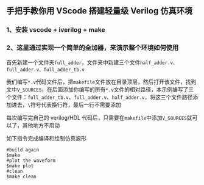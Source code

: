 ## 手把手教你用 VScode 搭建轻量级 Verilog 仿真环境

### 1、安装 vscode + iverilog + make

### 2、这里通过实现一个简单的全加器，来演示整个环境如何使用

首先新建一个文件夹`full_adder`，文件夹中新建三个文件`half_adder.v、full_adder.v、full_adder_tb.v`

我们编写`*.v`代码文件后，把`makefile`文件放在目录顶层，然后打开该文件，找到文中`V_SOURCES`，在后面添加你编写的所有`*.v`文件的相对路径，本示例编写了三个文件：`full_adder_tb.v`、`full_adder.v`、`half_adder.v`，将这三个文件路径添加进去，`\`符号代表换行符，最后一行不需要添加

每次编写完自己的 verilog/HDL 代码后，只需要在`makefile`中添加`V_SOURCES`就可以了，其他地方不用动

如下指令完成编译和绘制仿真波形
```
#build again
$make
#plot the waveform
$make plot
#clean
$make clean
